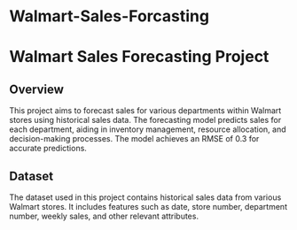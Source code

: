 # Walmart-Sales-Forcasting

# Walmart Sales Forecasting Project

## Overview

This project aims to forecast sales for various departments within Walmart stores using historical sales data. The forecasting model predicts sales for each department, aiding in inventory management, resource allocation, and decision-making processes. The model achieves an RMSE of 0.3 for accurate predictions.




## Dataset

The dataset used in this project contains historical sales data from various Walmart stores. It includes features such as date, store number, department number, weekly sales, and other relevant attributes.


